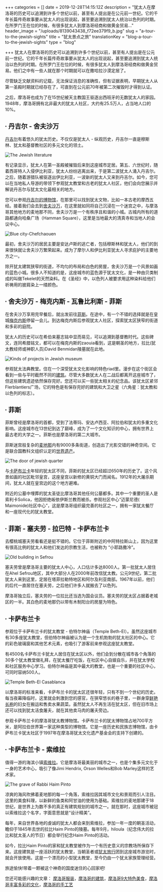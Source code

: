 +++
categories = []
date = 2019-12-28T14:15:12Z
description = "犹太人在摩洛哥的历史可以追溯到许多个世纪以前，甚至有人提出是在公元前一世纪。它的千年长篇传奇故事要从犹太人的出现说起，甚至要追溯到犹太人统治以色列的时期。在所罗门王在位的时候，有很多犹太人到摩洛哥经商和做黄金贸易..."
header_image = "/uploads/8139043438_f72ee379f9_b.jpg"
slug = "a-tour-to-the-jewish-sights"
title = "犹太景点之旅"
translationKey = "blog-a-tour-to-the-jewish-sights"
type = "blog"

+++
犹太人在摩洛哥的历史可以追溯到许多个世纪以前，甚至有人提出是在公元前一世纪。它的千年长篇传奇故事要从犹太人的出现说起，甚至要追溯到犹太人统治以色列的时期。在所罗门王在位的时候，有很多犹太人到摩洛哥经商和做黄金贸易。他们之中有一些人就在那个时期就可以在撒哈拉沙漠定居了。

尽管缺乏文献资料的记载，无法保证消息的准确性，但有证据表明，早期犹太人从第一圣殿时期就已经存在了，可直到在公元前70年被第二次摧毁时才得到认证。

之后，摩洛哥也成为了在15世纪被天主教国王驱逐出西班牙的无数犹太人的家园。1948年，摩洛哥拥有北非最大的犹太人社区，大约有25.5万人，占当地人口的10%。

## **∙ 丹吉尔 - 舍夫沙万**

[丹吉尔](/zh/destinations/tangier/ "丹吉尔")有着悠久的犹太历史。不仅仅是犹太人 - 纵观历史，丹吉尔一直是穆斯林、犹太和基督教社区的多元文化的领土。

![The Jewish literature](/uploads/1280px-thumbnail.jpg "The Jewish literature")

有记录显示，犹太人在第一圣殿被摧毁后来到这座城市定居。第五、六世纪时，随着西哥特人入侵伊比利亚，犹太人纷纷逃离出来，于是第二波犹太人涌入丹吉尔。之后，随着游猎队被驱逐出伊比利亚，一波新的犹太人又来到丹吉尔。如今，您可以在当地私人导游的带领下参观犹太教堂和古老的犹太人社区，他们会向您展示并解说丹吉尔与犹太文化最相关的地方。

您可以参观[丹吉尔的博物馆](/zh/destinations/museum-kasbah-of-the-mediterranean-cultures-of-tangier/ " 丹吉尔地中海文化的城堡博物馆")，在那里可以找到犹太文物，比如一本古老的摩西五经。接着我们会去到[舍夫沙万](/zh/destinations/chefchaouen/ "舍夫沙万")，在这里就如同将自己沉浸在一个迷宫之中，与摩洛哥其他地方的麦地那不同，舍夫沙万是一个有秩序且和谐的小城。古城内所有的道路都通向哈桑广场（Hamman Square），这里是当地最大的清真寺和当地人的会议中心。

![Blue city-Chefchaouen](/uploads/DSCF5237.JPG "Blue city-Chefchaouen")

最初，舍夫沙万的居民主要是安达卢斯的逃亡者，包括穆斯林和犹太人，他们的到来很快就让舍夫沙万繁荣起来。成为了摩尔人和伊比利亚犹太人寻求庇护的主要地方之一。

除开犹太建筑狭窄的街道，不均匀的布局和白色的房屋，舍夫沙万是一个风景如画的蓝色小城。很多人不知道的是，这座城市的蓝色源于犹太文化，是一种由贝类制成的叫做Tekelet的天然染料。在《圣经》中，以色列人被要求用这种染料给他们祈祷用的披肩染上一缕颜色。

## **∙ 舍夫沙万 - 梅克内斯 - 瓦鲁比利斯 - 菲斯**

在舍夫沙万享用完早餐后，就出发前往[菲斯](/zh/destinations/fez/ "菲斯")。在途中，有一个不错的选择就是在皇城[梅克内斯](/zh/destinations/meknes/ "梅克内斯")停留一会儿。到达梅克内斯后参观犹太人社区，探索犹太区狭窄的街道和多彩的庭院。

犹太人的历史可以在希伯来墓志铭中显而易见，可以追溯到基督教时代。这些碑文，连同希腊铭文，都可以在梅克内斯的zaouia看到，这是朝圣的地方，拉比(犹太教经师或神职人员)David Benmidan陵墓就在此地。

![Kinds of projects in Jewish museum](/uploads/1200px-Jewish_Museum_of_Casablanca_Morocco.jpg "Kinds of projects in Jewish museum")

参观犹太法典教堂。住在一个深受犹太文化影响的特色riad里。漫步在这个街区会看到一些与平时截然不同的[建筑](/zh/blog/moroccan-architecture/ "摩洛哥的建筑")。尽管大多数犹太人在二战后都离开这座城市了，但这些建筑遗迹依然保存完好。您还可以买一些犹太相关的纪念品。该犹太区紧邻Flerblantiers广场，它的特色是有保存完好的建筑和大卫之星（六角星：犹太教和以色列的标志）。

## **∙ 菲斯**

菲斯曾经是摩洛哥的首都，受到了法蒂玛、安达卢西亚、阿拉伯和犹太的多重文化影响。这座城市在13世纪到达了巅峰，成为了一个文化知识的中心，拥有世界上最古老的大学之一。菲斯也是摩洛哥的第二大城市。

菲斯迷宫般复杂的[麦地那](/zh/destinations/discover-the-ancient-medina-of-fes/ "菲斯麦地那")内有9000多条街道，创造出了光影交错的神奇空间。它是联合国教科文组织认定的[世界遗产](/zh/blog/unesco-in-morocco/)。

![The door of jewish quarter](/uploads/Moroccan_Jewish_Museum,_Casablanca_Morocco.jpg "The door of jewish quarter")

与[卡萨布兰卡](/zh/destinations/casablanca/ "卡萨布兰卡")年轻的犹太区不同，菲斯的犹太区已经超过650年的历史了。这个风景如画的社区毗邻皇宫，这座皇宫以新修的黄铜大门而闻名。1912年的大屠杀期间，犹太人就在皇宫边的这个地方避难。

附近的公墓中埋葬的犹太圣徒比摩洛哥其他任何公墓都多。其中一个重要的圣人是索利卡Solica，他因拒绝皈依伊斯兰教而被杀。参观社区中心“迈蒙尼德( Maimonide)社区中心”，这是摩洛哥组织最完善的社区之一，拥有一家犹太餐厅和一座现代化的犹太教堂。

## **∙ 菲斯 - 塞夫劳 - 拉巴特 - 卡萨布兰卡**

去樱桃城塞夫劳看看还是挺不错的。它位于菲斯附近的中阿特拉斯山上，因为这里有很高比例的犹太人和他们发达的宗教生活，也被称为 “小耶路撒冷”。

![Old building in Sefrou ](/uploads/1599px-Sefrou,_Morocco_(6343603854).jpg "Old building in Sefrou ")

塞夫劳曾是摩洛哥主要的犹太人中心，人口估计多达8000人。第一批犹太人居住在Ahel Sefrou地区，其中大部分人在2000年前改信犹太教。公元9世纪，第二批犹太人来到这里，定居在塔菲拉勒特地区和阿尔及利亚南部。1967年以前，他们的后代一直居住在塞夫劳，之后他们许多人就搬去了以色列。

摩洛哥独立后，塞夫劳的一位拉比还当选为国会议员。塞夫劳的犹太区占据着老城区的一半。其白色的麦地那仍以带有木制阳台的房屋为特色。

## **∙ 卡萨布兰卡**

参观位于卡萨布兰卡的犹太教堂 - 伯特尔神庙（Temple Beth-El）。虽然这座城市有30多座犹太教堂，但伯特尔神庙被认为是一个生机勃勃的犹太社区的中心。它的彩色玻璃窗和其他艺术元素，也吸引了游客前来参观这座犹太教堂。

有4500名卡萨布兰卡犹太人居住在犹太区以外，他们会到分散在城市各个角落的30多个犹太教堂做礼拜，在犹太餐厅吃饭，在社区中心自娱自乐，并在犹太学校和社区服务中心学习。伯特尔神庙是其中最大的教堂，也是一个重要的社区中心，可同时容纳500人。

![ Temple Beth-El Casablanca](/uploads/معبد_بيت_إيل.jpg " Temple Beth-El Casablanca")

以摩洛哥的标准来看，卡萨布兰卡的犹太区还很年轻，只有不到一个世纪的历史。每当夜幕降临时，这里就会刺激到您的感官，在狭窄悠长的巷子里，一群身穿[鲜艳长袍](/zh/blog/moroccan-costumes/ "摩洛哥服装")的妇女在搬运和售卖水果蔬菜。虽然犹太人不再生活在犹太区，但在旧市场上还可以找到犹太洁食屠夫，就在其他卖马肉的屠夫旁边。

参观卡萨布兰卡的摩洛哥犹太教博物馆。卡萨布兰卡的犹太博物馆占地700平方米，是阿拉伯世界第一家这种类型的博物馆。它是一座历史和民族志博物馆，由卡萨布兰卡犹太社区于1997年在摩洛哥犹太文化遗产基金会的支持下创建的。

## **∙ 卡萨布兰卡 - 索维拉**

值得一游的海滨小镇[索维拉](/zh/destinations/essaouira/ "索维拉")。它是摩洛哥最美丽的城市之一，也是个集多元文化于一身的艺术中心，吸引了像Jimi Hendrix, Orson Welles和Bob Marley这样的艺术家。

![The grave of Rabbi Haim Pinto](/uploads/Grave_of_Rabbi_Haim_Pinto.jpg "The grave of Rabbi Haim Pinto")

凉爽的海风吹拂着麦地那的每一个角落，索维拉因其城市文化和景观而引人注目。这里的美食料理，以新鲜的鱼类和阿甘油的使用为基础。索维拉的麦地那建于18世纪，是世界上为数不多的真正有建筑规划的城市之一。就在那时，这座城市被冠以索维拉这个名字，字面意思就是“设计精美”。

每年，来自世界各地的虔诚的犹太人都会来到索维拉，参加一年一度的朝圣活动，瞻仰于1845年去世的拉比Haim Pinto的陵墓。每年9月，hiloula（纪念伟大的拉比和犹太圣人的节日）都会举行纪念Haim Pinto的活动。

如今，拉比Haim Pinto的家和犹太教堂被作为一个有历史意义的宗教场所保存下来。这座建筑是一座活跃的犹太教堂，当朝圣者或[犹太旅行](/zh/blog/jewish-heritage-in-morocco/ "犹太之旅")团到这座城市游览时，就会开放使用。这是一个漂亮的小型犹太教堂，至今仍由一个犹太家族管理经营。

旅途愉快!带着一颗被这个神奇的国度迷住的心回家吧!

您还可能感兴趣的文章： [摩洛哥服装](/zh/blog/moroccan-costumes/ "摩洛哥服装")，[摩洛哥的建筑](/zh/blog/moroccan-architecture/ "摩洛哥的建筑")，[摩洛哥9大特色美食](/zh/blog/9-typical-moroccan-foods/ "摩洛哥9大特色美食")，[摩洛哥丰富多彩的文化](/zh/blog/culture-of-morocco/ "摩洛哥丰富多彩的文化 ")，[摩洛哥的手工艺](/zh/blog/crafts-of-morocco/ "摩洛哥的手工艺")